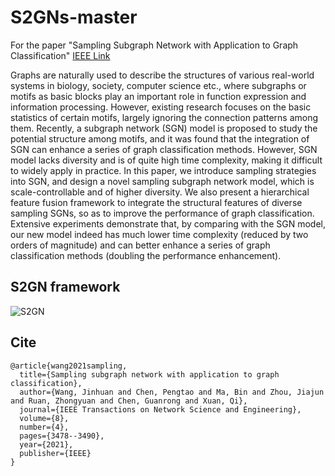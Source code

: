 # S2GNs-master
For the paper "Sampling Subgraph Network with Application to Graph Classification"
[IEEE Link](https://ieeexplore.ieee.org/abstract/document/9547804/)

Graphs are naturally used to describe the structures of various real-world systems in biology, society, computer science etc., where subgraphs or motifs as basic blocks play an important role in function expression and information processing. However, existing research focuses on the basic statistics of certain motifs, largely ignoring the connection patterns among them. Recently, a subgraph network (SGN) model is proposed to study the potential structure among motifs, and it was found that the integration of SGN can enhance a series of graph classification methods. However, SGN model lacks diversity and is of quite high time complexity, making it difficult to widely apply in practice. In this paper, we introduce sampling strategies into SGN, and design a novel sampling subgraph network model, which is scale-controllable and of higher diversity. We also present a hierarchical feature fusion framework to integrate the structural features of diverse sampling SGNs, so as to improve the performance of graph classification. Extensive experiments demonstrate that, by comparing with the SGN model, our new model indeed has much lower time complexity (reduced by two orders of magnitude) and can better enhance a series of graph classification methods (doubling the performance enhancement).

## S2GN framework
![S2GN](https://user-images.githubusercontent.com/26339035/125916743-023c834e-1842-4db5-be9d-2e7275704012.png)


## Cite

```
@article{wang2021sampling,
  title={Sampling subgraph network with application to graph classification},
  author={Wang, Jinhuan and Chen, Pengtao and Ma, Bin and Zhou, Jiajun and Ruan, Zhongyuan and Chen, Guanrong and Xuan, Qi},
  journal={IEEE Transactions on Network Science and Engineering},
  volume={8},
  number={4},
  pages={3478--3490},
  year={2021},
  publisher={IEEE}
}
```
